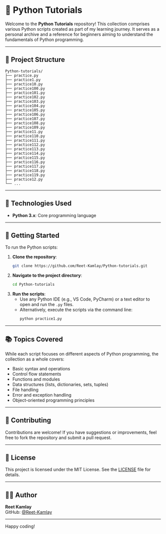 # 🐍 Python Tutorials

Welcome to the **Python Tutorials** repository! This collection comprises various Python scripts created as part of my learning journey. It serves as a personal archive and a reference for beginners aiming to understand the fundamentals of Python programming.

---

## 📁 Project Structure

```
Python-tutorials/
├── practice.py
├── practice1.py
├── practice10.py
├── practice100.py
├── practice101.py
├── practice102.py
├── practice103.py
├── practice104.py
├── practice105.py
├── practice106.py
├── practice107.py
├── practice108.py
├── practice109.py
├── practice11.py
├── practice110.py
├── practice111.py
├── practice112.py
├── practice113.py
├── practice114.py
├── practice115.py
├── practice116.py
├── practice117.py
├── practice118.py
├── practice119.py
├── practice12.py
└── ...
```

---

## 🧰 Technologies Used

- **Python 3.x**: Core programming language

---

## 📝 Getting Started

To run the Python scripts:

1. **Clone the repository**:
   ```bash
   git clone https://github.com/Reet-Kamlay/Python-tutorials.git
   ```
2. **Navigate to the project directory**:
   ```bash
   cd Python-tutorials
   ```
3. **Run the scripts**:
   - Use any Python IDE (e.g., VS Code, PyCharm) or a text editor to open and run the `.py` files.
   - Alternatively, execute the scripts via the command line:
     ```bash
     python practice1.py
     ```

---

## 📚 Topics Covered

While each script focuses on different aspects of Python programming, the collection as a whole covers:

- Basic syntax and operations
- Control flow statements
- Functions and modules
- Data structures (lists, dictionaries, sets, tuples)
- File handling
- Error and exception handling
- Object-oriented programming principles

---

## 🤝 Contributing

Contributions are welcome! If you have suggestions or improvements, feel free to fork the repository and submit a pull request.

---

## 📄 License

This project is licensed under the MIT License. See the [LICENSE](LICENSE) file for details.

---

## 👨‍💻 Author

**Reet Kamlay**  
GitHub: [@Reet-Kamlay](https://github.com/Reet-Kamlay)

---

Happy coding!

